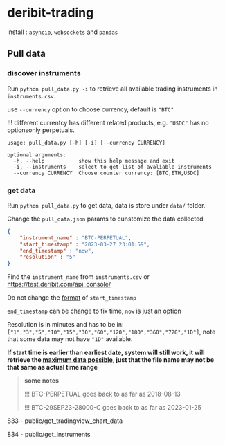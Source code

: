 # deribit-trading

install : `asyncio`, `websockets` and `pandas`

## Pull data

### discover instruments

Run `python pull_data.py -i` to retrieve all available trading instruments in `instruments.csv`.

use `--currency` option to choose currency, default is `"BTC"`

!!! different currentcy has different related products, e.g. `"USDC"` has no optionsonly perpetuals.

```
usage: pull_data.py [-h] [-i] [--currency CURRENCY]

optional arguments:
  -h, --help           show this help message and exit
  -i, --instruments    select to get list of avaliable instruments
  --currency CURRENCY  Choose counter currency: [BTC,ETH,USDC]
```



### get data

Run `python pull_data.py` to get data, data is store under `data/` folder.

Change the `pull_data.json` params to cunstomize the data collected

```json
{
    "instrument_name" : "BTC-PERPETUAL",
    "start_timestamp" : "2023-03-27 23:01:59",
    "end_timestamp" : "now",
    "resolution" : "5"
}
```

Find the `instrument_name` from `instruments.csv` or https://test.deribit.com/api_console/

Do not change the <u>format</u> of `start_timestamp`

`end_timestamp` can be change to fix time, `now` is just an option

Resolution is in minutes and has to be in: `["1","3","5","10","15","30","60","120","180","360","720","1D"]`, note that some data may not have `"1D"` available.



**If start time is earlier than earliest date, system will still work, it will retrieve the <u>maximum data possible</u>,  just that the file name may not be that same as actual time range** 



> **some notes**
>
> !!! BTC-PERPETUAL goes back to as far as 2018-08-13
>
> !!! BTC-29SEP23-28000-C goes back to as far as 2023-01-25



833 - public/get_tradingview_chart_data

834 - public/get_instruments 